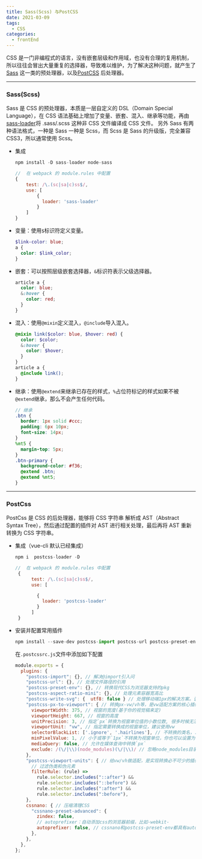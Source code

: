```yaml
---
title: Sass(Scss) 与PostCSS
date: 2021-03-09
tags:
  - CSS
categories:
  - frontEnd
---
```


CSS 是一门非编程式的语言，没有嵌套层级和作用域，也没有合理的复用机制，所以往往会冒出大量重复的选择器，导致难以维护，为了解决这种问题，就产生了 [Sass](https://www.sass.hk) 这一类的预处理器，以及[PostCSS](https://www.postcss.com.cn) 后处理器。

<!-- more -->

---

### Sass(Scss)

Sass 是 CSS 的预处理器，本质是一层自定义的 DSL（Domain Special Language），在 CSS 语法基础上增加了变量、嵌套、混入、继承等功能，再由[sass-loader](https://webpack.html.cn/loaders/sass-loader.html)将 .sass/.scss 这种非 CSS 文件编译成 CSS 文件。
另外 Sass 有两种语法格式，一种是 Sass 一种是 Scss，而 Scss 是 Sass 的升级版，完全兼容 CSS3，所以通常使用 Scss。

- 集成

  ```js
  npm install -D sass-loader node-sass
  ```

  ```js
  //  在 webpack 的 module.rules 中配置
  {
      test: /\.(sc|sa|c)ss$/,
      use: [
          {
            loader: 'sass-loader'
          }
      ]
  }
  ```

- 变量：使用`$`标识符定义变量。

  ```scss
  $link-color: blue;
  a {
    color: $link_color;
  }
  ```

- 嵌套：可以按照层级嵌套选择器，`&`标识符表示父级选择器。

  ```scss
  article a {
    color: blue;
    &:hover {
      color: red;
    }
  }
  ```

- 混入：使用`@mixin`定义混入，`@include`导入混入。

  ```scss
  @mixin link($color: blue, $hover: red) {
    color: $color;
    &:hover {
      color: $hover;
    }
  }
  article a {
    @include link();
  }
  ```

- 继承：使用`@extend`来继承已存在的样式，`%`占位符标记的样式如果不被`@extend`继承，那么不会产生任何代码。

  ```scss
  // 继承
  .btn {
    border: 1px solid #ccc;
    padding: 6px 10px;
    font-size: 14px;
  }
  %mt5 {
    margin-top: 5px;
  }
  .btn-primary {
    background-color: #f36;
    @extend .btn;
    @extend %mt5;
  }
  ```

---

### PostCss

PostCss 是 CSS 的后处理器，能够将 CSS 字符串 解析成 AST（Abstract Syntax Tree），然后通过配置的插件对 AST 进行相关处理，最后再将 AST 重新转换为 CSS 字符串。

- 集成（vue-cli 默认已经集成）

  ```js
  npm i  postcss-loader -D
  ```

  ```js
  //  在 webpack 的 module.rules 中配置
   {
        test: /\.(sc|sa|c)ss$/,
        use: [

          {
            loader: 'postcss-loader'
          }
        ]
   }
  ```

- 安装并配置常用插件

  ```js
  npm install --save-dev postcss-import postcss-url postcss-preset-env postcss-aspect-ratio-mini postcss-write-svg postcss-px-to-viewport postcss-viewport-units cssnano
  ```

  在`.postcssrc.js`文件中添加如下配置

  ```js
  module.exports = {
    plugins: {
      "postcss-import": {}, // 解决@import引入问
      "postcss-url": {}, // 处理文件路径的引用
      "postcss-preset-env": {}, // 转换现代CSS为浏览器支持的pkg
      "postcss-aspect-ratio-mini": {}, // 处理元素容器宽高比
      "postcss-write-svg": {  utf8: false } // 处理移动端1px的解决方案。该插件主要使用的是border-image和background来做1px的相关处理
      "postcss-px-to-viewport": { // 转换px-vw/vh等，是vw适配方案的核心插件之一
        viewportWidth: 375, // 视窗的宽度(基于你的视觉稿来定)
        viewportHeight: 667, // 视窗的高度
        unitPrecision: 3, // 指定`px`转换为视窗单位值的小数位数, 很多时候无法整处
        viewportUnit: "vw", // 指定需要转换成的视窗单位，建议使用vw
        selectorBlackList: ['.ignore', '.hairlines'], // 不转换的类名，.hairlines一般用于设置border-width:0.5px的元素
        minPixelValue: 1, // 小于或等于`1px`不转换为视窗单位，你也可以设置为你想要的值
        mediaQuery: false, // 允许在媒体查询中转换`px`
        exclude: /(\/|\\)(node_modules)(\/|\\)/ // 忽略node_modules目录下的文件
      },
      "postcss-viewport-units": { // 给vw/vh做适配，是实现转换必不可少的插件
        // 过滤伪类和伪元素
        filterRule: (rule) =>
          rule.selector.includes("::after") &&
          rule.selector.includes("::before") &&
          rule.selector.includes(":after") &&
          rule.selector.includes(":before"),
      },
      cssnano: { // 压缩清理CSS
        "cssnano-preset-advanced": {
          zindex: false,
          // autoprefixer：自动添加css的浏览器前缀，比如-webkit-
          autoprefixer: false, // cssnano和postcss-preset-env都具有autoprefixer，所以保留一个即可
        },
      },
    },
  };
  ```
